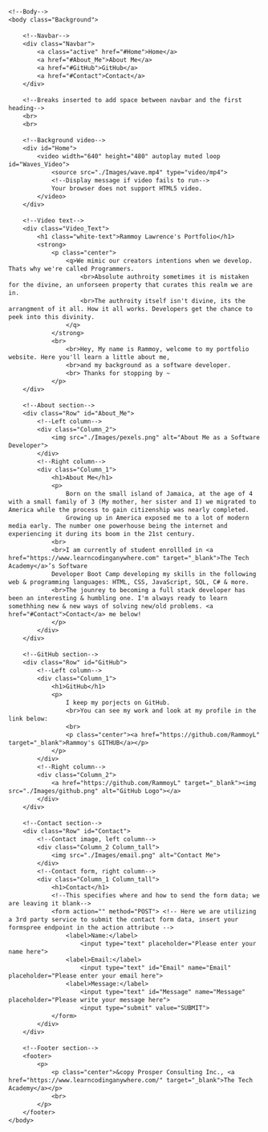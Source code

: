 <!DOCTYPE html>
<html>
    <!--Head-->
    <head>
        <meta charset="UTF-8">
        <meta name="viewport" content="width=device-width" />
        <title>Rammoy Lawrence</title>
        <link rel="stylesheet" type="text/css" href="./css/portfolio.css">
    </head>

    <!--Body-->
    <body class="Background">
        
        <!--Navbar-->
        <div class="Navbar">
            <a class="active" href="#Home">Home</a>
            <a href="#About_Me">About Me</a>
            <a href="#GitHub">GitHub</a>
            <a href="#Contact">Contact</a>
        </div>

        <!--Breaks inserted to add space between navbar and the first heading-->
        <br>
        <br>

        <!--Background video-->
        <div id="Home">
            <video width="640" height="480" autoplay muted loop id="Waves_Video">
                <source src="./Images/wave.mp4" type="video/mp4">
                <!--Display message if video fails to run-->
                Your browser does not support HTML5 video.
            </video>
        </div>

        <!--Video text-->
        <div class="Video_Text">
            <h1 class="white-text">Rammoy Lawrence's Portfolio</h1>
            <strong>
                <p class="center">
                    <q>We mimic our creators intentions when we develop. Thats why we're called Programmers.
                        <br>Absolute authroity sometimes it is mistaken for the divine, an unforseen property that curates this realm we are in.
                        <br>The authroity itself isn't divine, its the arrangment of it all. How it all works. Developers get the chance to peek into this divinity.
                    </q>
                </strong>
                <br>
                    <br>Hey, My name is Rammoy, welcome to my portfolio website. Here you'll learn a little about me,
                    <br>and my background as a software developer.
                    <br> Thanks for stopping by ~
                </p>
        </div>

        <!--About section-->
        <div class="Row" id="About_Me">
            <!--Left column-->
            <div class="Column_2">
                <img src="./Images/pexels.png" alt="About Me as a Software Developer">
            </div>
            <!--Right column-->
            <div class="Column_1">
                <h1>About Me</h1>
                <p>
                    Born on the small island of Jamaica, at the age of 4 with a small family of 3 (My mother, her sister and I) we migrated to America while the process to gain citizenship was nearly completed. 
                    Growing up in America exposed me to a lot of modern media early. The number one powerhouse being the internet and experiencing it during its boom in the 21st century.
                <br>  
                <br>I am currently of student enrollled in <a href="https://www.learncodinganywhere.com" target="_blank">The Tech Academy</a>’s Software
                Developer Boot Camp developing my skills in the following web & programming languages: HTML, CSS, JavaScript, SQL, C# & more.
                <br>The jounrey to becoming a full stack developer has been an interesting & humbling one. I'm always ready to learn somethhing new & new ways of solving new/old problems. <a href="#Contact">Contact</a> me below!
                </p>
            </div>
        </div>

        <!--GitHub section-->
        <div class="Row" id="GitHub">
            <!--Left column-->
            <div class="Column_1">
                <h1>GitHub</h1>
                <p>
                    I keep my porjects on GitHub.
                    <br>You can see my work and look at my profile in the link below:
                    <br>
                    <p class="center"><a href="https://github.com/RammoyL" target="_blank">Rammoy's GITHUB</a></p>
                </p>
            </div>
            <!--Right column-->
            <div class="Column_2">
                <a href="https://github.com/RammoyL" target="_blank"><img src="./Images/github.png" alt="GitHub Logo"></a>
            </div>
        </div>

        <!--Contact section-->
        <div class="Row" id="Contact">
            <!--Contact image, left column-->
            <div class="Column_2 Column_tall">
                <img src="./Images/email.png" alt="Contact Me">
            </div>
            <!--Contact form, right column-->
            <div class="Column_1 Column_tall">
                <h1>Contact</h1>
                <!--This specifies where and how to send the form data; we are leaving it blank-->
                <form action="" method="POST"> <!-- Here we are utilizing a 3rd party service to submit the contact form data, insert your formspree endpoint in the action attribute -->
                    <label>Name:</label>
                        <input type="text" placeholder="Please enter your name here">
                    <label>Email:</label>
                        <input type="text" id="Email" name="Email" placeholder="Please enter your email here">
                    <label>Message:</label>
                        <input type="text" id="Message" name="Message" placeholder="Please write your message here">
                        <input type="submit" value="SUBMIT">
                </form>
            </div>
        </div>

        <!--Footer section-->
        <footer>
            <p>
                <p class="center">&copy Prosper Consulting Inc., <a href="https://www.learncodinganywhere.com/" target="_blank">The Tech Academy</a></p>
                <br>
            </p>
        </footer>
    </body>
</html>
